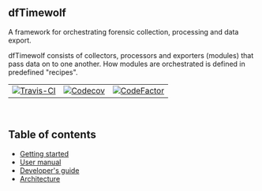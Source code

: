 ## dfTimewolf

A framework for orchestrating forensic collection, processing and data export.

dfTimewolf consists of collectors, processors and exporters (modules) that pass
data on to one another. How modules are orchestrated is defined in predefined
"recipes".

<table>
<tr>
  <td><a href="https://travis-ci.org/log2timeline/dftimewolf"><img src="https://travis-ci.org/log2timeline/dftimewolf.svg?branch=master" alt="Travis-CI" /></a></td>
  <td><a href="https://codecov.io/gh/log2timeline/dftimewolf"><img src="https://codecov.io/gh/log2timeline/dftimewolf/branch/master/graph/badge.svg" alt="Codecov" /></a></td>
  <td><a href="https://www.codefactor.io/repository/github/log2timeline/dftimewolf"><img src="https://www.codefactor.io/repository/github/log2timeline/dftimewolf/badge" alt="CodeFactor"/></a></td>
</tr>
</table>
<br/>

## Table of contents

  * [Getting started](getting-started.md)
  * [User manual](user-manual.md)
  * [Developer's guide](developers-guide.md)
  * [Architecture](architecture.md)
